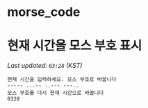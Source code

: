 # morse_code
# 현재 시간을 모스 부호 표시
<!-- MORSE_TIME_START -->
_Last updated: `03:28` (KST)_

```
현재 시간을 입력하세요. 모스 부호로 바꿉니다
----- ...-- ..--- ---..
모스 부호를 다시 현재 시간으로 바꿉니다
0328
```
<!-- MORSE_TIME_END -->
